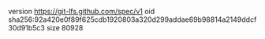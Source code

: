 version https://git-lfs.github.com/spec/v1
oid sha256:92a420e0f89f625cdb1920803a320d299addae69b98814a2149ddcf30d91b5c3
size 80928
